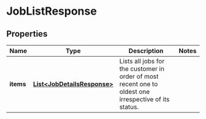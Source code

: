 

# JobListResponse


## Properties

| Name | Type | Description | Notes |
|------------ | ------------- | ------------- | -------------|
|**items** | [**List&lt;JobDetailsResponse&gt;**](JobDetailsResponse.md) | Lists all jobs for the customer in order of most recent one to oldest one irrespective of its status. |  |



